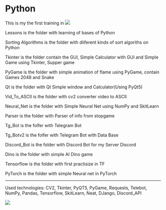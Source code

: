 # Python

This is my the first training in  [![](https://img.shields.io/badge/Python-3776AB?style=for-the-badge&logo=python&logoColor=white)](Python/)

Lessons is the folder with learning of bases of Python

Sorting Algorithms is the folder with diiferent kinds of sort algoriths on Python

Tkinter is the folder contain the GUI, Simple Calculator with GUI and Simple Game using Tkinter, Supper game

PyGame is the folder with simple animation of flame using PyGame, contain Games 2048 and Snake

Qt is the folder with Qt Simple window and Calculator(Using PyQt5)

Vid_To_ASCII is the folder with cv2 converter video to ASCII

Neural_Net is the folder with Simple Neural Net using NumPy and SkitLearn

Parser is the folder with Parser of info from stopgame

Tg_Bot is the folfer with Telegram Bot

Tg_Botv2 is the folfer with Telegram Bot with Data Base

Discord_Bot is the folder with Discord Bot for my Server Discord

Dino is the folder with simple AI Dino game 

Tensorflow is the folder with first practisize in TF

PyTorch is the folder with simple Neural net in PyTorch

----------------------------------------------------------------------------
Used technologies: CV2, Tkinter, PyQT5, PyGame, Requests, Telebot, NumPy, Pandas, Tensorflow, SkitLearn, Neat, DJango, Discord_API

![](https://img.shields.io/tokei/lines/github/cppshizoidS/Python)
